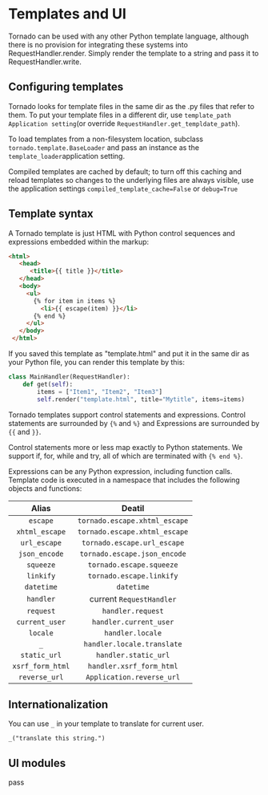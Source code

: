 # Templates and UI
Tornado can be used with any other Python template language, although there is no provision for integrating these systems into RequestHandler.render. Simply render the template to a string and pass it to RequestHandler.write.

## Configuring templates
Tornado looks for template files in the same dir as the .py files that refer to them. To put your template files in a different dir, use `template_path Application setting`(or override `RequestHandler.get_templdate_path`).
<p></p>

To load templates from a non-filesystem location, subclass `tornado.template.BaseLoader` and pass an instance as the `template_loader`application setting.
<p></p>

Compiled templates are cached by default; to turn off this caching and reload templates so changes to the underlying files are always visible, use the application settings `compiled_template_cache=False` or `debug=True`
## Template syntax
A Tornado template is just HTML with Python control sequences and expressions embedded within the markup:
```html
<html>
   <head>
      <title>{{ title }}</title>
   </head>
   <body>
     <ul>
       {% for item in items %}
         <li>{{ escape(item) }}</li>
       {% end %}
     </ul>
   </body>
 </html>
```
If you saved this template as "template.html" and put it in the same dir as your Python file, you can render this template by this:
```py
class MainHandler(RequestHandler):
    def get(self):
        items = ["Item1", "Item2", "Item3"]
        self.render("template.html", title="Mytitle", items=items)
```

Tornado templates support control statements and expressions. Control statements are surrounded by `{%` and `%}` and Expressions are surrounded by `{{` and `}}`.
<p></p>

Control statements more or less map exactly to Python statements. We support if, for, while and try, all of which are terminated with `{% end %}`.
<p></p>

Expressions can be any Python expression, including function calls. Template code is executed in a namespace that includes the following objects and functions:
<p></p>

Alias | Deatil
:-: | :-:
`escape` | `tornado.escape.xhtml_escape`
`xhtml_escape` | `tornado.escape.xhtml_escape`
`url_escape` | `tornado.escape.url_escape`
`json_encode` | `tornado.escape.json_encode`
`squeeze` | `tornado.escape.squeeze`
`linkify` | `tornado.escape.linkify`
`datetime`| `datetime`
`handler` | current `RequestHandler`
`request` | `handler.request`
`current_user` | `handler.current_user`
`locale` | `handler.locale`
`_` | `handler.locale.translate`
`static_url` | `handler.static_url`
`xsrf_form_html` | `handler.xsrf_form_html`
`reverse_url` | `Application.reverse_url`

## Internationalization
You can use `_` in your template to translate for current user.
```
_("translate this string.")
``` 


## UI modules
pass
